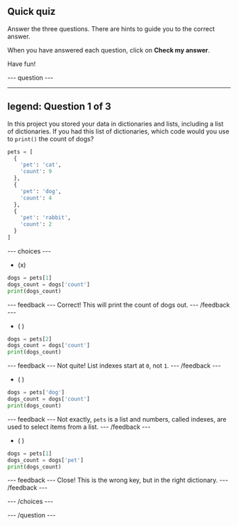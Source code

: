 ## Quick quiz

Answer the three questions. There are hints to guide you to the correct answer.

When you have answered each question, click on **Check my answer**. 

Have fun!

--- question ---

---
legend: Question 1 of 3
---

In this project you stored your data in dictionaries and lists, including a list of dictionaries. If you had this list of dictionaries, which code would you use to `print()` the count of dogs?

```python
pets = [
  {
    'pet': 'cat',
    'count': 9
  },
  {
    'pet': 'dog',
    'count': 4
  },
  {
    'pet': 'rabbit',
    'count': 2
  }
]
```

--- choices ---

- (x) 
```python
dogs = pets[1]
dogs_count = dogs['count']
print(dogs_count)
```

  --- feedback ---
  Correct! This will print the count of dogs out.
  --- /feedback ---

- ( )
```python
dogs = pets[2]
dogs_count = dogs['count']
print(dogs_count)
```

  --- feedback ---
  Not quite! List indexes start at `0`, not `1`.
  --- /feedback ---

- ( ) 
```python
dogs = pets['dog']
dogs_count = dogs['count']
print(dogs_count)
```

  --- feedback ---
  Not exactly, `pets` is a list and numbers, called indexes, are used to select items from a list. 
  --- /feedback ---

- ( ) 
```python
dogs = pets[1]
dogs_count = dogs['pet']
print(dogs_count)
```

  --- feedback ---
  Close! This is the wrong key, but in the right dictionary.
  --- /feedback ---

--- /choices ---

--- /question ---
